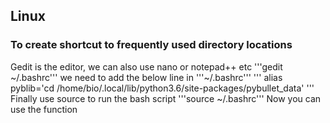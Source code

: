 ## Linux 

### To create shortcut to frequently used directory locations
Gedit is the editor, we can also use nano or notepad++ etc
'''gedit ~/.bashrc'''
we need to add the below line in '''~/.bashrc'''
''' alias pyblib='cd /home/bio/.local/lib/python3.6/site-packages/pybullet_data' '''
Finally use source to run the bash script
'''source ~/.bashrc'''
Now you can use the function

